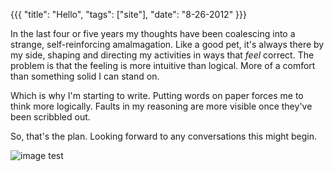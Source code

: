 {{{ "title": "Hello", "tags": ["site"], "date": "8-26-2012" }}}

In the last four or five years my thoughts have been coalescing into a strange, self-reinforcing amalmagation. Like a good pet, it's always there by my side, shaping and directing my activities in ways that *feel* correct. The problem is that the feeling is more intuitive than logical. More of a comfort than something solid I can stand on.

Which is why I'm starting to write. Putting words on paper forces me to think more logically. Faults in my reasoning are more visible once they've been scribbled out.

So, that's the plan. Looking forward to any conversations this might begin.

![image test](https://lh4.googleusercontent.com/-gaIH_sqVdl8/UELWGUaLtAI/AAAAAAAAAGA/RkEM7l_1hwU/s832/IMG_1719.JPG)
